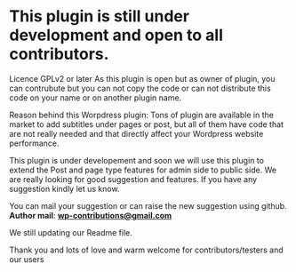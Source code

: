 # This plugin is still under development and open to all contributors.
Licence GPLv2 or later 
As this plugin is open but as owner of plugin, you can contrubute but you can not copy the code or can not distribute this code on your name or on another plugin name.

Reason behind this Worpdress plugin:
Tons of plugin are available in the market to add subtitles under pages or post, but all of them have code that 
are not really needed and that directly affect your Wordpress website performance.

This plugin is under developement and soon we will use this plugin to extend the Post and page type features for admin side to public side.
We are really looking for good suggestion and features.
If you have any suggestion kindly let us know.

You can mail your suggestion or can raise the new suggestion using github.
<br>
<b>Author mail</b>: <b>wp-contributions@gmail.com</b>

We still updating our Readme file.

Thank you and lots of love and warm welcome for contributors/testers and our users

